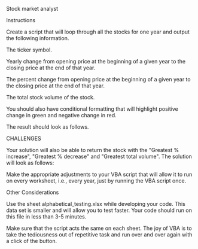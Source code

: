 Stock market analyst


Instructions


Create a script that will loop through all the stocks for one year and output the following information.


The ticker symbol.


Yearly change from opening price at the beginning of a given year to the closing price at the end of that year.


The percent change from opening price at the beginning of a given year to the closing price at the end of that year.


The total stock volume of the stock.




You should also have conditional formatting that will highlight positive change in green and negative change in red.


The result should look as follows.




CHALLENGES

Your solution will also be able to return the stock with the "Greatest % increase", "Greatest % decrease" and "Greatest total volume". The solution will look as follows:



Make the appropriate adjustments to your VBA script that will allow it to run on every worksheet, i.e., every year, just by running the VBA script once.


Other Considerations


Use the sheet alphabetical_testing.xlsx while developing your code. This data set is smaller and will allow you to test faster. Your code should run on this file in less than 3-5 minutes.


Make sure that the script acts the same on each sheet. The joy of VBA is to take the tediousness out of repetitive task and run over and over again with a click of the button.
